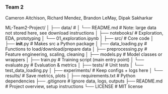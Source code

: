 ### Team 2
Cameron Aitchison, Richard Mendez, Brandon LeMay, Dipak Sakharkar


ML-Team2-Project/
│
├── data/                  # 
│   └── README.md          # Note: large data not stored here, see download instructions
│
├── notebooks/             # Exploration, EDA, prototyping
│   └── 01_exploration.ipynb
│
├── src/                   # Core code
│   ├── __init__.py        # Makes src a Python package
│   ├── data_loading.py    # Functions to load/download/prepare data
│   ├── preprocessing.py   # Feature engineering, scaling, cleaning
│   ├── models.py          # Model classes or wrappers
│   ├── train.py           # Training script (main entry point)
│   └── evaluate.py        # Evaluation & metrics
│
├── tests/                 # Unit tests
│   └── test_data_loading.py
│
├── experiments/           # Keep configs + logs here
│   └── results/           # Save metrics, plots
│
├── requirements.txt       # Python dependencies
├── .gitignore             # Ignore data, logs, outputs
├── README.md              # Project overview, setup instructions
└── LICENSE                # MIT license
